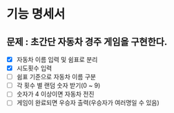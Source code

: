 # 기능 명세서
## 문제 : 초간단 자동차 경주 게임을 구현한다.
- [x] 자동차 이름 입력 및 쉼표로 분리
- [x] 시도횟수 입력 
- [ ] 쉼표 기준으로 자동차 이름 구분
- [ ] 각 횟수 별 랜덤 숫자 받기(0 ~ 9)
- [ ] 숫자가 4 이상이면 자동차 전진
- [ ] 게임이 완료되면 우승자 출력(우승자가 여러명일 수 있음)
